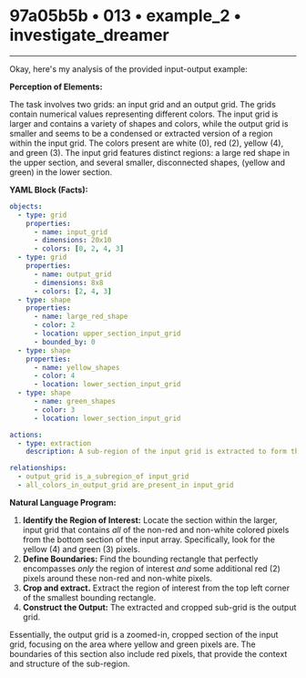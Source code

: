 # 97a05b5b • 013 • example_2 • investigate_dreamer

---
Okay, here's my analysis of the provided input-output example:

**Perception of Elements:**

The task involves two grids: an input grid and an output grid. The grids contain numerical values representing different colors. The input grid is larger and contains a variety of shapes and colors, while the output grid is smaller and seems to be a condensed or extracted version of a region within the input grid. The colors present are white (0), red (2), yellow (4), and green (3). The input grid features distinct regions: a large red shape in the upper section, and several smaller, disconnected shapes, (yellow and green) in the lower section.

**YAML Block (Facts):**



```yaml
objects:
  - type: grid
    properties:
      - name: input_grid
      - dimensions: 20x10
      - colors: [0, 2, 4, 3]
  - type: grid
    properties:
      - name: output_grid
      - dimensions: 8x8
      - colors: [2, 4, 3]
  - type: shape
    properties:
      - name: large_red_shape
      - color: 2
      - location: upper_section_input_grid
      - bounded_by: 0
  - type: shape
    properties:
      - name: yellow_shapes
      - color: 4
      - location: lower_section_input_grid
  - type: shape
      - name: green_shapes
      - color: 3
      - location: lower_section_input_grid

actions:
  - type: extraction
    description: A sub-region of the input grid is extracted to form the output grid.

relationships:
  - output_grid is_a_subregion_of input_grid
  - all_colors_in_output_grid are_present_in input_grid
```



**Natural Language Program:**

1.  **Identify the Region of Interest:** Locate the section within the larger, input grid that contains *all* of the non-red and non-white colored pixels from the bottom section of the input array. Specifically, look for the yellow (4) and green (3) pixels.
2.  **Define Boundaries:** Find the bounding rectangle that perfectly encompasses *only* the region of interest *and* some additional red (2) pixels around these non-red and non-white pixels.
3. **Crop and extract.** Extract the region of interest from the top left corner of the smallest bounding rectangle.
4.  **Construct the Output:** The extracted and cropped sub-grid is the output grid.

Essentially, the output grid is a zoomed-in, cropped section of the input grid, focusing on the area where yellow and green pixels are. The boundaries of this section also include red pixels, that provide the context and structure of the sub-region.

